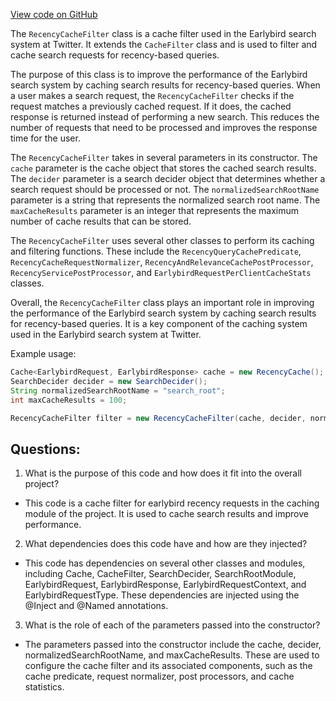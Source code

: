 [View code on GitHub](https://github.com/misbahsy/the-algorithm/src/java/com/twitter/search/earlybird_root/caching/RecencyCacheFilter.java)

The `RecencyCacheFilter` class is a cache filter used in the Earlybird search system at Twitter. It extends the `CacheFilter` class and is used to filter and cache search requests for recency-based queries. 

The purpose of this class is to improve the performance of the Earlybird search system by caching search results for recency-based queries. When a user makes a search request, the `RecencyCacheFilter` checks if the request matches a previously cached request. If it does, the cached response is returned instead of performing a new search. This reduces the number of requests that need to be processed and improves the response time for the user.

The `RecencyCacheFilter` takes in several parameters in its constructor. The `cache` parameter is the cache object that stores the cached search results. The `decider` parameter is a search decider object that determines whether a search request should be processed or not. The `normalizedSearchRootName` parameter is a string that represents the normalized search root name. The `maxCacheResults` parameter is an integer that represents the maximum number of cache results that can be stored.

The `RecencyCacheFilter` uses several other classes to perform its caching and filtering functions. These include the `RecencyQueryCachePredicate`, `RecencyCacheRequestNormalizer`, `RecencyAndRelevanceCachePostProcessor`, `RecencyServicePostProcessor`, and `EarlybirdRequestPerClientCacheStats` classes.

Overall, the `RecencyCacheFilter` class plays an important role in improving the performance of the Earlybird search system by caching search results for recency-based queries. It is a key component of the caching system used in the Earlybird search system at Twitter. 

Example usage:
```java
Cache<EarlybirdRequest, EarlybirdResponse> cache = new RecencyCache();
SearchDecider decider = new SearchDecider();
String normalizedSearchRootName = "search_root";
int maxCacheResults = 100;

RecencyCacheFilter filter = new RecencyCacheFilter(cache, decider, normalizedSearchRootName, maxCacheResults);
```
## Questions: 
 1. What is the purpose of this code and how does it fit into the overall project?
- This code is a cache filter for earlybird recency requests in the caching module of the project. It is used to cache search results and improve performance.

2. What dependencies does this code have and how are they injected?
- This code has dependencies on several other classes and modules, including Cache, CacheFilter, SearchDecider, SearchRootModule, EarlybirdRequest, EarlybirdResponse, EarlybirdRequestContext, and EarlybirdRequestType. These dependencies are injected using the @Inject and @Named annotations.

3. What is the role of each of the parameters passed into the constructor?
- The parameters passed into the constructor include the cache, decider, normalizedSearchRootName, and maxCacheResults. These are used to configure the cache filter and its associated components, such as the cache predicate, request normalizer, post processors, and cache statistics.